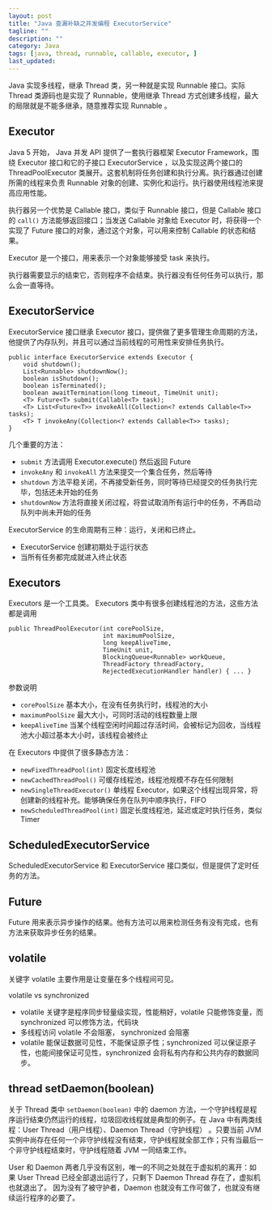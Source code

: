 ```yaml
---
layout: post
title: "Java 查漏补缺之并发编程 ExecutorService"
tagline: ""
description: ""
category: Java
tags: [java, thread, runnable, callable, executor, ]
last_updated:
---
```


Java 实现多线程，继承 Thread 类，另一种就是实现 Runnable 接口。实际 Thread 类源码也是实现了 Runnable，使用继承 Thread 方式创建多线程，最大的局限就是不能多继承，随意推荐实现 Runnable 。

## Executor
Java 5 开始， Java 并发 API 提供了一套执行器框架 Executor Framework，围绕 Executor 接口和它的子接口 ExecutorService ，以及实现这两个接口的 ThreadPoolExecutor 类展开。这套机制将任务创建和执行分离。执行器通过创建所需的线程来负责 Runnable 对象的创建、实例化和运行。执行器使用线程池来提高应用性能。

执行器另一个优势是 Callable 接口，类似于 Runnable 接口，但是 Callable 接口的 `call()` 方法能够返回接口；当发送 Callable 对象给 Executor 时，将获得一个实现了 Future 接口的对象，通过这个对象，可以用来控制 Callable 的状态和结果。

Executor 是一个接口，用来表示一个对象能够接受 task 来执行。

执行器需要显示的结束它，否则程序不会结束。执行器没有任何任务可以执行，那么会一直等待。

## ExecutorService

ExecutorService 接口继承 Executor 接口，提供做了更多管理生命周期的方法，他提供了内存队列，并且可以通过当前线程的可用性来安排任务执行。

    public interface ExecutorService extends Executor {
        void shutdown();
        List<Runnable> shutdownNow();
        boolean isShutdown();
        boolean isTerminated();
        boolean awaitTermination(long timeout, TimeUnit unit);
        <T> Future<T> submit(Callable<T> task);
        <T> List<Future<T>> invokeAll(Collection<? extends Callable<T>> tasks);
        <T> T invokeAny(Collection<? extends Callable<T>> tasks);
    }

几个重要的方法：

- `submit` 方法调用 Executor.execute() 然后返回 Future
- `invokeAny` 和 `invokeAll` 方法来提交一个集合任务，然后等待
- `shutdown` 方法平稳关闭，不再接受新任务，同时等待已经提交的任务执行完毕，包括还未开始的任务
- `shutdownNow` 方法将直接关闭过程，将尝试取消所有运行中的任务，不再启动队列中尚未开始的任务

ExecutorService 的生命周期有三种：运行，关闭和已终止。

- ExecutorService 创建初期处于运行状态
- 当所有任务都完成就进入终止状态

## Executors
Executors 是一个工具类。 Executors 类中有很多创建线程池的方法，这些方法都是调用

    public ThreadPoolExecutor(int corePoolSize,
                              int maximumPoolSize,
                              long keepAliveTime,
                              TimeUnit unit,
                              BlockingQueue<Runnable> workQueue,
                              ThreadFactory threadFactory,
                              RejectedExecutionHandler handler) { ... }

参数说明

- `corePoolSize` 基本大小，在没有任务执行时，线程池的大小
- `maximumPoolSize` 最大大小，可同时活动的线程数量上限
- `keepAliveTime` 当某个线程空闲时间超过存活时间，会被标记为回收，当线程池大小超过基本大小时，该线程会被终止

在 Executors 中提供了很多静态方法：

- `newFixedThreadPool(int)` 固定长度线程池
- `newCachedThreadPool()` 可缓存线程池，线程池规模不存在任何限制
- `newSingleThreadExecutor()` 单线程 Executor，如果这个线程出现异常，将创建新的线程补充。能够确保任务在队列中顺序执行，FIFO
- `newScheduledThreadPool(int)` 固定长度线程池，延迟或定时执行任务，类似 Timer

## ScheduledExecutorService
ScheduledExecutorService 和 ExecutorService 接口类似，但是提供了定时任务的方法。

## Future
Future 用来表示异步操作的结果。他有方法可以用来检测任务有没有完成，也有方法来获取异步任务的结果。

## volatile
关键字 volatile 主要作用是让变量在多个线程间可见。

volatile vs synchronized

- volatile 关键字是程序同步轻量级实现，性能稍好，volatile 只能修饰变量，而 synchronized 可以修饰方法，代码块
- 多线程访问 volatile 不会阻塞， synchronized 会阻塞
- volatile 能保证数据可见性，不能保证原子性；synchronized 可以保证原子性，也能间接保证可见性，synchronized 会将私有内存和公共内存的数据同步。

## thread setDaemon(boolean)
关于 Thread 类中 `setDaemon(boolean)` 中的 daemon 方法，一个守护线程是程序运行结束仍然运行的线程，垃圾回收线程就是典型的例子。在 Java 中有两类线程：User Thread（用户线程）、Daemon Thread（守护线程） 。只要当前 JVM 实例中尚存在任何一个非守护线程没有结束，守护线程就全部工作；只有当最后一个非守护线程结束时，守护线程随着 JVM 一同结束工作。

User 和 Daemon 两者几乎没有区别，唯一的不同之处就在于虚拟机的离开：如果 User Thread 已经全部退出运行了，只剩下 Daemon Thread 存在了，虚拟机也就退出了。 因为没有了被守护者，Daemon 也就没有工作可做了，也就没有继续运行程序的必要了。


